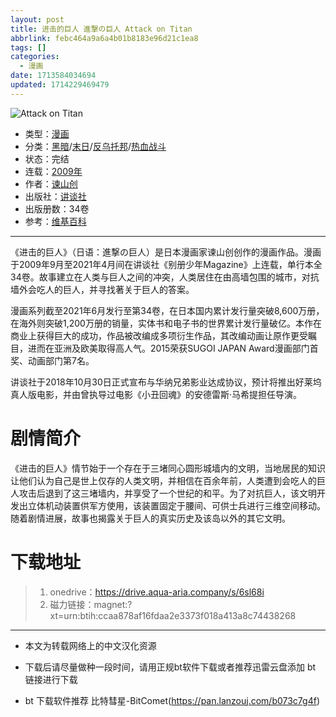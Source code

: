 ```yaml
---
layout: post
title: 进击的巨人 進撃の巨人 Attack on Titan
abbrlink: febc464a9a6a4b01b8183e96d21c1ea8
tags: []
categories:
  - 漫画
date: 1713584034694
updated: 1714229469479
---
```


![Attack on Titan](https://img.20000207.xyz/file/e46e66d6481d6d11e21e5.jpg)

- 类型：[漫画](/index.php/category/漫画)
- 分类：[黑暗](/index.php/category/黑暗)/[末日](/index.php/category/末日)/[反乌托邦](/index.php/category/反乌托邦)/[热血战斗](/index.php/category/热血战斗)
- 状态：完结
- 连载：[2009年](/index.php/category/2009年)
- 作者：[谏山创](/index.php/category/谏山创)
- 出版社：[讲谈社](/index.php/category/讲谈社)
- 出版册数：34卷
- 参考：[维基百科](https://zh.wikipedia.org/wiki/進擊的巨人)

***

《进击的巨人》（日语：進撃の巨人）是日本漫画家谏山创创作的漫画作品。漫画于2009年9月至2021年4月间在讲谈社《别册少年Magazine》上连载，单行本全34卷。故事建立在人类与巨人之间的冲突，人类居住在由高墙包围的城市，对抗墙外会吃人的巨人，并寻找著关于巨人的答案。

漫画系列截至2021年6月发行至第34卷，在日本国内累计发行量突破8,600万册，在海外则突破1,200万册的销量，实体书和电子书的世界累计发行量破亿。本作在商业上获得巨大的成功，作品被改编成多项衍生作品，其改编动画让原作更受瞩目，进而在亚洲及欧美取得高人气。2015荣获SUGOI JAPAN Award漫画部门首奖、动画部门第7名。

讲谈社于2018年10月30日正式宣布与华纳兄弟影业达成协议，预计将推出好莱坞真人版电影，并由曾执导过电影《小丑回魂》的安德雷斯·马希提担任导演。

# 剧情简介

《进击的巨人》情节始于一个存在于三堵同心圆形城墙内的文明，当地居民的知识让他们认为自己是世上仅存的人类文明，并相信在百余年前，人类遭到会吃人的巨人攻击后退到了这三堵墙内，并享受了一个世纪的和平。为了对抗巨人，该文明开发出立体机动装置供军方使用，该装置固定于腰间、可供士兵进行三维空间移动。随着剧情进展，故事也揭露关于巨人的真实历史及该岛以外的其它文明。

# 下载地址

> 1. onedrive：<https://drive.aqua-aria.company/s/6sl68i>
> 2. 磁力链接：magnet:?xt=urn:btih:ccaa878af16fdaa2e3373f018a413a8c74438268

***

- 本文为转载网络上的中文汉化资源

- 下载后请尽量做种一段时间，请用正规bt软件下载或者推荐迅雷云盘添加 bt 链接进行下载

- bt 下载软件推荐 比特彗星-BitComet(<https://pan.lanzouj.com/b073c7g4f>)
